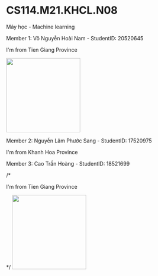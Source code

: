 # CS114.M21.KHCL.N08
<p>Máy học - Machine learning</p>
<p>Member 1: Võ Nguyễn Hoài Nam - StudentID: 20520645</p>  
<p>I'm from Tien Giang Province</p>
<img src="https://user-images.githubusercontent.com/81870096/162102575-f9d58d59-118c-4251-97f4-12ba4064f04b.jpg" data-canonical-src="https://user-images.githubusercontent.com/81870096/162102575-f9d58d59-118c-4251-97f4-12ba4064f04b.jpg" width="200"/>
<p>Member 2: Nguyễn Lâm Phước Sang - StudentID: 17520975</p>  
<p>I'm from Khanh Hoa Province</p>

<p>Member 3: Cao Trần Hoàng - StudentID: 18521699</p>  
/*<p>I'm from Tien Giang Province</p>*/
<img src="https://user-images.githubusercontent.com/81870096/178491750-c322933d-d3b9-457c-bf74-5762a2b3369a.png" width="200"/>
